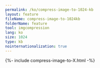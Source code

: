 ```yaml
---
permalink: /ko/compress-image-to-1024-kb
layout: feature
fileName: compress-image-to-1024kb
folderName: feature
tool: imgcompression
lang: ko
size: 1024
type: kb
nointernationalization: true
---
```

{%- include compress-image-to-X.html -%}       

